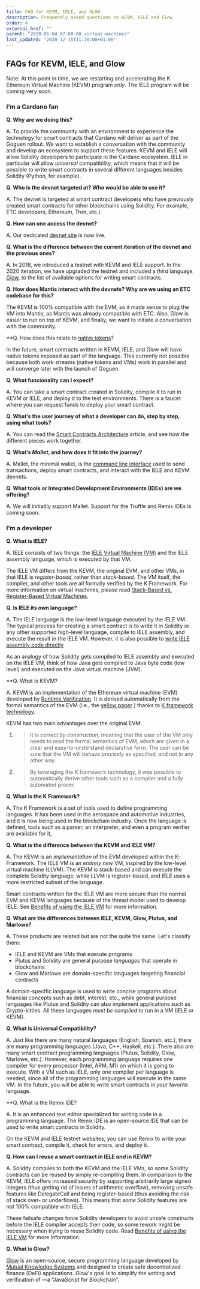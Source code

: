 ```yaml
---
title: FAQ for KEVM, IELE, and GLOW
description: Frequently asked questions on KEVM, IELE and Glow
order: 4
external_href: ""
parent: "2020-05-04_07-00-00_virtual-machines"
last_updated: "2020-12-15T11:30:00+01:00"
---
```


## FAQs for KEVM, IELE, and Glow

Note: At this point in time, we are restarting and accelerating the K
Ethereum Virtual Machine (KEVM) program *only*. The IELE program will be
coming very soon.

### I’m a Cardano fan

**Q. Why are we doing this?**

A. To provide the community with an environment to experience
the technology for smart contracts that Cardano will deliver as
part of the Goguen rollout. We want to establish a conversation with the community
and develop an ecosystem to support these features. KEVM and
IELE will allow Solidity developers to participate in the Cardano
ecosystem. IELE in particular will allow *universal* compatibility, which
means that it will be possible to write smart contracts in
several different languages besides Solidity (Python, for example).

**Q. Who is the devnet targeted at? Who would be able to use it?**

A. The devnet is targeted at smart contract developers who have previously
created smart contracts for other blockchains using Solidity. For example, ETC developers, 
Ethereum, Tron, etc.)

**Q. How can one access the devnet?**

A. Our dedicated [devnet site](https://developers.cardano.org/) is now live.

**Q. What is the difference between the current iteration of the devnet and the previous ones?**

A. In 2018, we introduced a testnet with KEVM and IELE support. In the 2020
iteration, we have upgraded the testnet and included a *third* language,
[Glow](https://glow-lang.org/), to the list of available options for writing smart contracts.

**Q. How does Mantis interact with the devnets? Why are we using an ETC codebase for this?**

The KEVM is 100% compatible with the EVM, so it made sense to plug
the VM into Mantis, as Mantis was already compatible
with ETC. Also, Glow is easier to run on top of
KEVM, and finally, we want to initiate a conversation with the community.

**Q. How does this relate to [native tokens](https://developers.cardano.org/en/development-environments/native-tokens/native-tokens/)?

In the future, smart contracts written in KEVM, IELE, and Glow will have
native tokens exposed as part of the language. This currently not possible
because both work streams (native tokens and VMs) work in parallel and will
converge later with the launch of Goguen.

**Q. What funcionality can I expect?**

A. You can take a smart contract created in Solidity,
compile it to run in KEVM or IELE, and deploy it to the test
environments. There is a faucet where you can request funds to deploy
your smart contract.

**Q. What’s the user journey of what a developer can do, step by step, using what tools?**

A. You can read the [Smart Contracts Architecture](http://../iele_vm_architecture) article, and see
how the different pieces work together.

**Q. What’s *Mallet*, and how does it fit into the journey?**

A. Mallet, the minimal wallet, is the [command line interface](https://testnets.cardano.org/en/more/iele/getting-started/mallet-installation/)
used to send transactions, deploy smart contracts, and interact with the IELE and KEVM devnets.

**Q. What tools or Integrated Development Environments (IDEs) are we offering?**

A. We will initiatlly support Mallet. Support for the Truffle and Remix IDEs is coming soon.

### I’m a developer

**Q. What is IELE?**

A. IELE consists of two things: the [IELE Virtual Machine (VM)](https://testnets.cardano.org/en/more/iele/about/the-iele-virtual-machine/)
and the IELE assembly language, which is executed by that VM.

The IELE VM differs from the KEVM, the original EVM, and other VMs, 
in that IELE is *register-based*, rather than *stack-based*. The VM
itself, the compiler, and other tools are all formally verified
by the K Framework. For more information on virtual machines,
please read [Stack-Based vs. Register-Based Virtual Machines](https://docs.google.com/document/u/0/d/1XilTNYriTCXF93uCw82GnFZ4_3j1JATsdC7ICPnvVLQ/edit).

**Q. Is IELE its own language?**

A. The IELE language is the low-level language executed by the IELE VM.
The typical process for creating a smart contract is to write it in 
Solidity or any other supported high-level language, compile to IELE assembly, 
and execute the result in the IELE VM. However, it is also possible to [write
IELE assembly code directly](https://testnets.cardano.org/en/more/iele/getting-started/coding-in-iele-assembly/)

As an analogy of how Solidity gets compiled to IELE assembly and
executed on the IELE VM, think of how Java gets compiled to Java
byte code (low level) and executed on the Java virtual machine (JVM).

**Q. What is KEVM?

A. KEVM is an implementation of the Ethereum virtual machine (EVM)
developed by [Runtime Verification](https://runtimeverification.com/). It is derived
automatically from the formal semantics of the EVM (i.e., the
[yellow paper](https://ethereum.github.io/yellowpaper/paper.pdf) ) thanks
to [K framework technology](https://runtimeverification.com/blog/k-framework-an-overview/).

KEVM has two main advantages over the original EVM:

1.  > It is *correct by construction*, meaning that the user of the VM
    > only needs to read the formal semantics of EVM, which are given in a
    > clear and easy-to-understand declarative form. The user can be sure
    > that the VM will behave *precisely* as specified, and not in any other way.

2.  > By leveraging the K framework technology, it was possible to
    > automatically derive other tools such as a compiler and a fully
    > automated prover.

**Q. What is the K Framework?**

A. The K Framework is a set of tools used to define programming languages.
It has been used in the aerospace and automotive industries, and it is now
being used in the blockchain industry. Once the language is defined, tools
such as a parser, an interpreter, and even a program verifier are
available for it, 

**Q. What is the difference between the KEVM and IELE VM?**

A. The KEVM is an *implementation* of the EVM developed within the K-Framework. 
The IELE VM is an *entirely new* VM, inspired by the low-level virtual machine (LLVM).
The KEVM is stack-based and can execute the complete Solidity language, while LLVM is
register-based, and IELE uses a more restricted subset of the language.

Smart contracts written for the IELE VM are more secure than the normal
EVM and KEVM languages because of the thread model used to develop IELE.
See [Benefits of using the IELE VM](https://docs.google.com/document/u/0/d/1lqFBLubaY3C2zLXeQ0nBI-172Q2B--IdpKT6VNDwT8A/edit)
for more information.

**Q. What are the differences between IELE, KEVM, Glow, Plutus, and Marlowe?**

A. These products are related but are not the quite the same. Let's classify them:

- IELE and KEVM are VMs that execute programs
- Plutus and Solidity are general purpose *languages* that operate in blockchains
- Glow and Marlowe are domain-specific languages targeting financial contracts

A domain-specific language is used to write concise programs about financial concepts
such as debt, interest, etc., while general purpose languages like Plutus and Solidity
can also implement applications such as Crypto-kitties. All these languages *must be compiled*
to run in a VM (IELE or KEVM).

**Q. What is Universal Compatibility?**

A. Just like there are many natural languages (English, Spanish, etc.),
there are many programming languages (Java, C++, Haskell, etc.). There
also are many smart contract programming languages (Plutus, Solidity,
Glow, Marlowe, etc.). However, each programming language requires one
compiler for every processor (Intel, ARM, M1) on which it is going to
execute. With a VM such as IELE, only *one* compiler per language is needed, 
since all of the programming languages will execute in the same VM. 
In the future, you will be able to write smart contracts in *your* favorite language.

**Q. What is the Remix IDE?

A. It is an enhanced text editor specialized for writing code in a programming language. 
The Remix IDE is an open-source IDE that can be used to write smart contracts in
Solidity.

On the KEVM and IELE testnet websites, you can use Remix to write your smart contract, compile it,
check for errors, and deploy it.

**Q. How can I reuse a smart contract in IELE *and* in KEVM?**

A. Solidity compiles to both the KEVM and the IELE VMs, so some Solidity
contracts can be reused by simply re-compiling them. In comparison to the
KEVM, IELE offers increased security by supporting arbitrarily large
signed integers (thus getting rid of issues of arithmetic overflow),
removing unsafe features like DelegateCall and being register-based
(thus avoiding the risk of stack over- or underflows). This means that
*some* Solidity features are not 100% compatible with IELE.

These failsafe changes force Solidity developers to avoid unsafe constructs  
before the IELE compiler accepts their code, so some rework might be necessary
when trying to reuse Solidity code. Read [Benefits of using the IELE VM](https://docs.google.com/document/u/0/d/1lqFBLubaY3C2zLXeQ0nBI-172Q2B--IdpKT6VNDwT8A/edit)
for more information.

**Q. What is Glow?**

[Glow](https://glow-lang.org/) is an open-source,
secure programming language developed by [Mutual Knowledge Systems](https://mukn.io/)
and designed to create safe decentralized finance (DeFi) applications. 
Glow's goal is to simplify the writing and verification of —a “JavaScript for Blockchain”.
